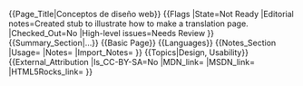 {{Page_Title|Conceptos de diseño web}}
{{Flags
|State=Not Ready
|Editorial notes=Created stub to illustrate how to make a translation page.
|Checked_Out=No
|High-level issues=Needs Review
}}
{{Summary_Section|...}}
{{Basic Page}}
{{Languages}}
{{Notes_Section
|Usage=
|Notes=
|Import_Notes=
}}
{{Topics|Design, Usability}}
{{External_Attribution
|Is_CC-BY-SA=No
|MDN_link=
|MSDN_link=
|HTML5Rocks_link=
}}